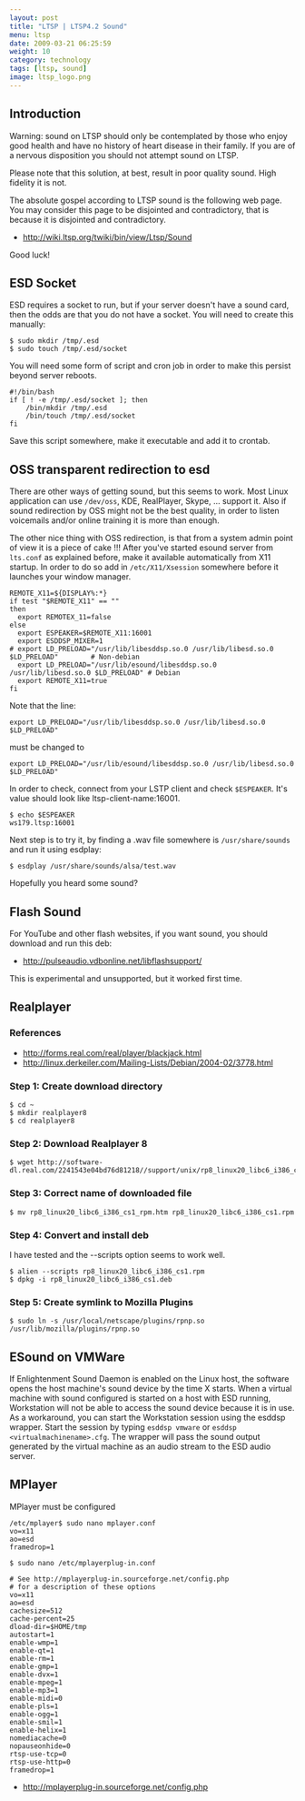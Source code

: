 ```yaml
---
layout: post
title: "LTSP | LTSP4.2 Sound"
menu: ltsp
date: 2009-03-21 06:25:59
weight: 10
category: technology
tags: [ltsp, sound]
image: ltsp_logo.png
---
```


## Introduction

Warning: sound on LTSP should only be contemplated by those who enjoy good health and have no history of heart disease in their family. If you are of a nervous disposition you should not attempt sound on LTSP.

Please note that this solution, at best, result in poor quality sound. High fidelity it is not.

<!--more-->

The absolute gospel according to LTSP sound is the following web page. You may consider this page to be disjointed and contradictory, that is because it is disjointed and contradictory.

   * http://wiki.ltsp.org/twiki/bin/view/Ltsp/Sound

Good luck!

## ESD Socket

ESD requires a socket to run, but if your server doesn't have a sound card, then the odds are that you do not have a socket. You will need to create this manually:

    $ sudo mkdir /tmp/.esd
    $ sudo touch /tmp/.esd/socket

You will need some form of script and cron job in order to make this persist beyond server reboots.

    #!/bin/bash
    if [ ! -e /tmp/.esd/socket ]; then
        /bin/mkdir /tmp/.esd
        /bin/touch /tmp/.esd/socket
    fi

Save this script somewhere, make it executable and add it to crontab.

## OSS transparent redirection to esd

There are other ways of getting sound, but this seems to work. Most Linux application can use `/dev/oss`, KDE, RealPlayer, Skype, ... support it. Also if sound redirection by OSS might not be the best quality, in order to listen voicemails and/or online training it is more than enough.

The other nice thing with OSS redirection, is that from a system admin point of view it is a piece of cake !!! After you've started esound server from `lts.conf` as explained before, make it available automatically from X11 startup. In order to do so add in `/etc/X11/Xsession` somewhere before it launches your window manager.

    REMOTE_X11=${DISPLAY%:*}
    if test "$REMOTE_X11" == ""
    then
      export REMOTEX_11=false
    else
      export ESPEAKER=$REMOTE_X11:16001
      export ESDDSP_MIXER=1
    # export LD_PRELOAD="/usr/lib/libesddsp.so.0 /usr/lib/libesd.so.0 $LD_PRELOAD"        # Non-debian
      export LD_PRELOAD="/usr/lib/esound/libesddsp.so.0 /usr/lib/libesd.so.0 $LD_PRELOAD" # Debian
      export REMOTE_X11=true
    fi

Note that the line:

    export LD_PRELOAD="/usr/lib/libesddsp.so.0 /usr/lib/libesd.so.0 $LD_PRELOAD"

must be changed to

    export LD_PRELOAD="/usr/lib/esound/libesddsp.so.0 /usr/lib/libesd.so.0 $LD_PRELOAD"

In order to check, connect from your LSTP client and check `$ESPEAKER`. It's value should look like ltsp-client-name:16001.

    $ echo $ESPEAKER
    ws179.ltsp:16001

Next step is to try it, by finding a .wav file somewhere is `/usr/share/sounds` and run it using esdplay:

    $ esdplay /usr/share/sounds/alsa/test.wav

Hopefully you heard some sound?

## Flash Sound

For YouTube and other flash websites, if you want sound, you should download and run this deb:

   * http://pulseaudio.vdbonline.net/libflashsupport/

This is experimental and unsupported, but it worked first time.

## Realplayer

### References

   * http://forms.real.com/real/player/blackjack.html
   * http://linux.derkeiler.com/Mailing-Lists/Debian/2004-02/3778.html

### Step 1: Create download directory

    $ cd ~
    $ mkdir realplayer8
    $ cd realplayer8

### Step 2: Download Realplayer 8

    $ wget http://software-dl.real.com/2241543e04bd76d81218//support/unix/rp8_linux20_libc6_i386_cs1_rpm.htm

### Step 3: Correct name of downloaded file

    $ mv rp8_linux20_libc6_i386_cs1_rpm.htm rp8_linux20_libc6_i386_cs1.rpm

### Step 4: Convert and install deb

I have tested and the --scripts option seems to work well.

    $ alien --scripts rp8_linux20_libc6_i386_cs1.rpm
    $ dpkg -i rp8_linux20_libc6_i386_cs1.deb

### Step 5: Create symlink to Mozilla Plugins

    $ sudo ln -s /usr/local/netscape/plugins/rpnp.so /usr/lib/mozilla/plugins/rpnp.so

## ESound on VMWare

If Enlightenment Sound Daemon is enabled on the Linux host, the software opens the host machine's sound device by the time X starts. When a virtual machine with sound configured is started on a host with ESD running, Workstation will not be able to access the sound device because it is in use. As a workaround, you can start the Workstation session using the esddsp wrapper. Start the session by typing `esddsp vmware` or `esddsp <virtualmachinename>.cfg`. The wrapper will pass the sound output generated by the virtual machine as an audio stream to the ESD audio server.

## MPlayer

MPlayer must be configured 

    /etc/mplayer$ sudo nano mplayer.conf
    vo=x11
    ao=esd
    framedrop=1

    $ sudo nano /etc/mplayerplug-in.conf

    # See http://mplayerplug-in.sourceforge.net/config.php
    # for a description of these options
    vo=x11
    ao=esd
    cachesize=512
    cache-percent=25
    dload-dir=$HOME/tmp
    autostart=1
    enable-wmp=1
    enable-qt=1
    enable-rm=1
    enable-gmp=1
    enable-dvx=1
    enable-mpeg=1
    enable-mp3=1
    enable-midi=0
    enable-pls=1
    enable-ogg=1
    enable-smil=1
    enable-helix=1
    nomediacache=0
    nopauseonhide=0
    rtsp-use-tcp=0
    rtsp-use-http=0
    framedrop=1

   * http://mplayerplug-in.sourceforge.net/config.php

